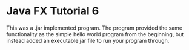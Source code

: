 # Java FX Tutorial 6

This was a .jar implemented program. The program provided the same functionality as the simple hello world program from the beginning, but instead added an executable jar file to run your program through.
